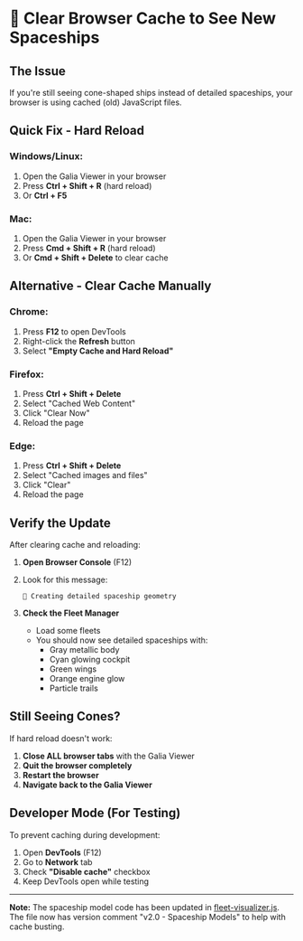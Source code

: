 # 🔄 Clear Browser Cache to See New Spaceships

## The Issue

If you're still seeing cone-shaped ships instead of detailed spaceships, your browser is using cached (old) JavaScript files.

## Quick Fix - Hard Reload

### Windows/Linux:
1. Open the Galia Viewer in your browser
2. Press **Ctrl + Shift + R** (hard reload)
3. Or **Ctrl + F5**

### Mac:
1. Open the Galia Viewer in your browser
2. Press **Cmd + Shift + R** (hard reload)
3. Or **Cmd + Shift + Delete** to clear cache

## Alternative - Clear Cache Manually

### Chrome:
1. Press **F12** to open DevTools
2. Right-click the **Refresh** button
3. Select **"Empty Cache and Hard Reload"**

### Firefox:
1. Press **Ctrl + Shift + Delete**
2. Select "Cached Web Content"
3. Click "Clear Now"
4. Reload the page

### Edge:
1. Press **Ctrl + Shift + Delete**
2. Select "Cached images and files"
3. Click "Clear"
4. Reload the page

## Verify the Update

After clearing cache and reloading:

1. **Open Browser Console** (F12)
2. Look for this message:
   ```
   🚀 Creating detailed spaceship geometry
   ```

3. **Check the Fleet Manager**
   - Load some fleets
   - You should now see detailed spaceships with:
     - Gray metallic body
     - Cyan glowing cockpit
     - Green wings
     - Orange engine glow
     - Particle trails

## Still Seeing Cones?

If hard reload doesn't work:

1. **Close ALL browser tabs** with the Galia Viewer
2. **Quit the browser completely**
3. **Restart the browser**
4. **Navigate back to the Galia Viewer**

## Developer Mode (For Testing)

To prevent caching during development:

1. Open **DevTools** (F12)
2. Go to **Network** tab
3. Check **"Disable cache"** checkbox
4. Keep DevTools open while testing

---

**Note:** The spaceship model code has been updated in [fleet-visualizer.js](fleet-manager/fleet-visualizer.js). The file now has version comment "v2.0 - Spaceship Models" to help with cache busting.

